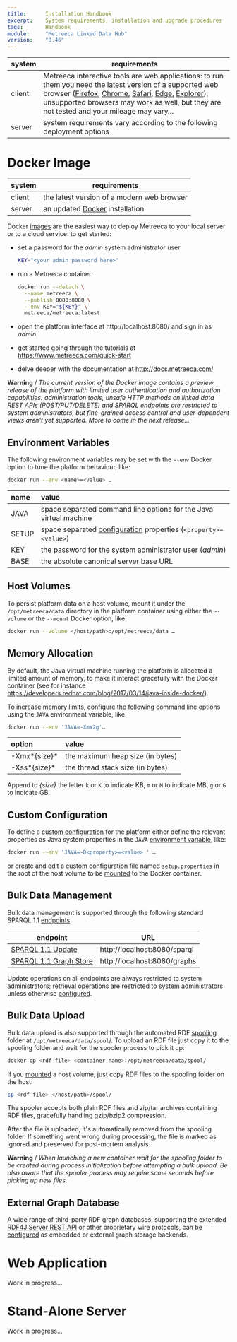 ```yaml
---
title:      Installation Handbook
excerpt:    System requirements, installation and upgrade procedures
tags:       Handbook
module:     "Metreeca Linked Data Hub"
version:    "0.46"
---
```


| system | requirements                             |
| ------ | ---------------------------------------- |
| client | Metreeca interactive tools are web applications: to run them you need the latest version of a supported web browser ([Firefox](http://www.mozilla.org/firefox/new/), [Chrome](https://www.google.com/chrome/), [Safari](https://www.apple.com/safari/), [Edge](http://microsoft.com/en-us/windows/microsoft-edge), [Explorer](http://windows.microsoft.com/en-us/internet-explorer/download-ie)); unsupported browsers may work as well, but they are not tested and your mileage may vary… |
| server | system requirements vary according to the following deployment options |

# Docker Image

<!-- align Installation Handbook / Docker README -->
<!-- use absolute links to http://docs.metreeca.com/quick-start/ -->

| system | requirements                             |
| ------ | ---------------------------------------- |
| client | the latest version of a modern web browser |
| server | an updated [Docker](https://www.docker.com/get-docker) installation |

Docker [images](https://hub.docker.com/r/metreeca/metreeca/) are the easiest way to deploy Metreeca to your local server or to a cloud service: to get started:

- set a password for the *admin* system administrator user

  ```sh
  KEY="<your admin password here>"
  ```

- run a Metreeca container:

  ```sh
  docker run --detach \
    --name metreeca \
    --publish 8080:8080 \
    --env KEY="${KEY}" \
    metreeca/metreeca:latest
  ```

- open the platform interface at http://localhost:8080/ and sign in as *admin*

- get started going through the tutorials at https://www.metreeca.com/quick-start

- delve deeper with the documentation at http://docs.metreeca.com/

**Warning** / *The current version of the Docker image contains a preview release of the platform with limited user authentication and authorization capabilities: administration tools,  unsafe HTTP methods on linked data REST APIs (POST/PUT/DELETE) and SPARQL endpoints are restricted to system administrators, but fine-grained access control and user-dependent views aren't yet supported. More to come in the next release…*

## Environment Variables

The following environment variables may be set with the `--env` Docker option to tune the platform behaviour, like:

```sh
docker run --env <name>=<value> …
```

| name  | value                                    |
| :---- | :--------------------------------------- |
| JAVA  | space separated command line options for the Java virtual machine |
| SETUP | space separated [configuration](http://docs.metreeca.com/quick-start/configure) properties (`<property>=<value>`) |
| KEY   | the password for the system administrator user (*admin*) |
| BASE  | the absolute canonical server base URL   |

## Host Volumes

To persist platform data on a host volume, mount it under the `/opt/metreeca/data` directory  in the platform container using either the `--volume` or the `--mount` Docker option, like:

```sh
docker run --volume </host/path>:/opt/metreeca/data …
```

## Memory Allocation

By default, the Java virtual machine running the platform is allocated a limited amount of memory, to make it interact gracefully with the Docker container (see for instance https://developers.redhat.com/blog/2017/03/14/java-inside-docker/).

To increase memory limits, configure the following command line options using the `JAVA` environment variable, like:

```sh
docker run --env 'JAVA=-Xmx2g'…
```

| option       | value                            |
| :----------- | :------------------------------- |
| -Xmx*{size}* | the maximum heap size (in bytes) |
| -Xss*{size}* | the thread stack size (in bytes) |

Append to *{size}* the letter `k` or `K` to indicate KB, `m` or `M` to indicate MB, `g` or `G` to indicate GB. 

## Custom Configuration

To define a [custom configuration](http://docs.metreeca.com/quick-start/configure) for the platform either define the relevant properties as Java system properties in the `JAVA` [environment variable](#environment-variables), like:

```sh
docker run --env 'JAVA=-D<property>=<value> ' …
```

or create and edit a custom configuration file named `setup.properties` in the root of the host volume to be [mounted](#host-volumes) to the Docker container.

## Bulk Data Management

Bulk data management is supported through the following standard SPARQL 1.1 [endpoints](http://docs.metreeca.com/quick-start/manage#sparql-endpoints).

| endpoint                                 | URL                          |
| ---------------------------------------- | ---------------------------- |
| [SPARQL 1.1 Update](http://www.w3.org/TR/sparql11-protocol) | http://localhost:8080/sparql |
| [SPARQL 1.1 Graph Store](http://www.w3.org/TR/sparql11-http-rdf-update) | http://localhost:8080/graphs |

Update operations on all endpoints are always restricted to system administrators; retrieval operations are restricted to system administrators unless otherwise [configured](http://docs.metreeca.com/quick-start/configure#sparql-endpoints).

## Bulk Data Upload

Bulk data upload is also supported through the automated RDF [spooling](http://docs.metreeca.com/quick-start/manage#rdf-spooler) folder at `/opt/metreeca/data/spool`/. To upload an RDF file just copy it to the spooling folder and wait for the spooler process to pick it up:

```sh
docker cp <rdf-file> <container-name>:/opt/metreeca/data/spool/
```

If you [mounted](#host-volumes) a host volume, just copy RDF files to the spooling folder on the host:

```sh
cp <rdf-file> </host/path>/spool/
```

The spooler accepts both plain RDF files and zip/tar archives containing RDF files, gracefully handling gzip/bzip2 compression.

After the file is uploaded, it's automatically removed from the spooling folder. If something went wrong during processing, the file is marked as ignored and preserved for post-mortem analysis.

**Warning** / *When launching a new container wait for the spooling folder to be created during process initialization before attempting a bulk upload. Be also aware that the spooler process may require some seconds before picking up new files.*

## External Graph Database

A wide range of third-party RDF graph databases, supporting the extended  [RDF4J Server REST API](http://docs.rdf4j.org/rest-api/) or other proprietary wire protocols, can be [configured](http://docs.metreeca.com/quick-start/configure#graph-backend]) as embedded or external graph storage backends.

# Web Application

<p class="warning">Work in progress…</p>

# Stand-Alone Server

<p class="warning">Work in progress…</p>
